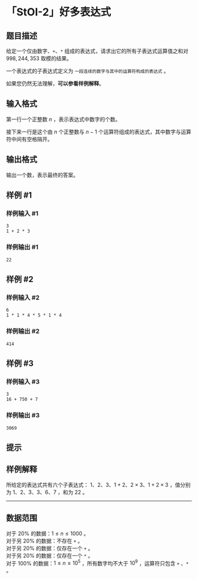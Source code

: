 # 「StOI-2」好多表达式

## 题目描述

给定一个仅由数字、`+`、`*` 组成的表达式，请求出它的所有子表达式运算值之和对 $998,244,353$ 取模的结果。

一个表达式的子表达式定义为 `一段连续的数字与其中的运算符构成的表达式` 。

如果您仍然无法理解，**可以参看样例解释**。

## 输入格式

第一行一个正整数 $n$ ，表示表达式中数字的个数。

接下来一行是这个由 $n$ 个正整数与 $n-1$ 个运算符组成的表达式，其中数字与运算符中间有空格隔开。

## 输出格式

输出一个数，表示最终的答案。

## 样例 #1

### 样例输入 #1
```
3
1 + 2 * 3
```

### 样例输出 #1

```
22
```

## 样例 #2

### 样例输入 #2
```
6
1 * 1 * 4 * 5 * 1 * 4
```

### 样例输出 #2

```
414
```

## 样例 #3

### 样例输入 #3
```
3
16 + 750 + 7
```

### 样例输出 #3

```
3069
```

## 提示

## 样例解释

所给定的表达式共有六个子表达式：
$1$、$2$、$3$、$1+2$、$2 \times 3$、$1+2 \times 3$ ，值分别为 $1$、$2$、$3$、$3$、$6$、$7$ ，和为 $22$ 。

---

## 数据范围

对于 $20\%$ 的数据：$1 \leq n \leq 1000$ 。   
对于另 $20\%$ 的数据：不存在 `+` 。  
对于另 $20\%$ 的数据：仅存在一个 `+` 。   
对于另 $20\%$ 的数据：仅存在一个 `*` 。   
对于 $100\%$ 的数据：$1 \leq n \leq 10^{5}$ ，所有数字均不大于 $10^{9}$ ，运算符只包含 `+` 、`*` 。

